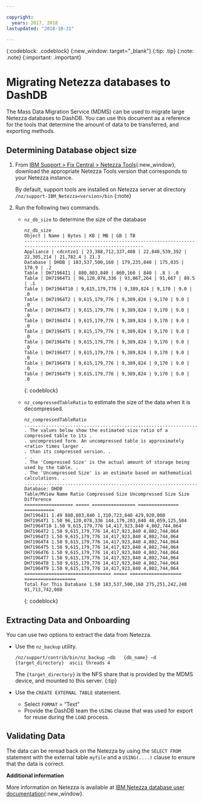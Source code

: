 ```yaml
---

copyright:
  years: 2017, 2018
lastupdated: "2018-10-31"

---
```

{:codeblock: .codeblock}
{:new_window: target="_blank"}
{:tip: .tip}
{:note: .note}
{:important: .important}

# Migrating Netezza databases to DashDB

The Mass Data Migration Service (MDMS) can be used to migrate large Netezza databases to DashDB. You can use this document as a reference for the tools that determine the amount of data to be transferred, and exporting methods.

## Determining Database object size
1. From [IBM Support > Fix Central > Netezza Tools](https://www-945.ibm.com/support/fixcentral/options?selectionBean.selectedTab=find&selection=ibm%2fInformation+Management%3bPureData+System+for+Analytics%3bibm%2fInformation+Management%2fNetezza+Tools){:new_window}, download the appropriate Netezza Tools version that corresponds to your Netezza instance.

   By default, support tools are installed on Netezza server at directory `/nz/support-IBM_Netezza<version>/bin`
   {:note}

2. Run the following two commands.
   - `nz_db_size` to determine the size of the database

     ```
     nz_db_size
     Object | Name | Bytes | KB | MB | GB | TB
     -----------------------------------------------------------------------------------------------------------
     Appliance | cdcntze1 | 23,388,712,337,408 | 22,840,539,392 | 22,305,214 | 21,782.4 | 21.3
     Database | DHDB | 183,537,500,160 | 179,235,840 | 175,035 | 170.9 | .2
     Table | DH71964I1 | 880,803,840 | 860,160 | 840 | .8 | .0
     Table | DH71964T1 | 96,120,078,336 | 93,867,264 | 91,667 | 89.5 | .1
     Table | DH71964T10 | 9,615,179,776 | 9,389,824 | 9,170 | 9.0 | .0
     Table | DH71964T2 | 9,615,179,776 | 9,389,824 | 9,170 | 9.0 | .0
     Table | DH71964T3 | 9,615,179,776 | 9,389,824 | 9,170 | 9.0 | .0
     Table | DH71964T4 | 9,615,179,776 | 9,389,824 | 9,170 | 9.0 | .0
     Table | DH71964T5 | 9,615,179,776 | 9,389,824 | 9,170 | 9.0 | .0
     Table | DH71964T6 | 9,615,179,776 | 9,389,824 | 9,170 | 9.0 | .0
     Table | DH71964T7 | 9,615,179,776 | 9,389,824 | 9,170 | 9.0 | .0
     Table | DH71964T8 | 9,615,179,776 | 9,389,824 | 9,170 | 9.0 | .0
     Table | DH71964T9 | 9,615,179,776 | 9,389,824 | 9,170 | 9.0 | .0
     ```
     {: codeblock}

   - `nz_compressedTableRatio` to estimate the size of the data when it is decompressed.

      ```
      nz_compressedTableRatio
      ....................................................................................
      . The values below show the estimated size ratio of a compressed table to its .
      . uncompressed form. An uncompressed table is approximately <ratio> times larger .
      . than its compressed version. .
      . .
      . The 'Compressed Size' is the actual amount of storage being used by the table. .
      . The 'Uncompressed Size' is an estimate based on mathematical calculations. .
      ....................................................................................
      Database: DHDB
      Table/MView Name Ratio Compressed Size Uncompressed Size Size Difference
      ================== ===== ================ =============== ===========
      DH71964I1 1.49 880,803,840 1,310,723,840 429,920,000
      DH71964T1 1.50 96,120,078,336 144,179,203,840 48,059,125,504
      DH71964T10 1.50 9,615,179,776 14,417,923,840 4,802,744,064
      DH71964T2 1.50 9,615,179,776 14,417,923,840 4,802,744,064
      DH71964T3 1.50 9,615,179,776 14,417,923,840 4,802,744,064
      DH71964T4 1.50 9,615,179,776 14,417,923,840 4,802,744,064
      DH71964T5 1.50 9,615,179,776 14,417,923,840 4,802,744,064
      DH71964T6 1.50 9,615,179,776 14,417,923,840 4,802,744,064
      DH71964T7 1.50 9,615,179,776 14,417,923,840 4,802,744,064
      DH71964T8 1.50 9,615,179,776 14,417,923,840 4,802,744,064
      DH71964T9 1.50 9,615,179,776 14,417,923,840 4,802,744,064
      ================================ ===== =================== ===================
      Total For This Database 1.50 183,537,500,160 275,251,242,240 91,713,742,080
      ```
      {: codeblock}

## Extracting Data and Onboarding

You can use two options to extract the data from Netezza.
- Use the `nz_backup` utility.
   ```
   /nz/support/contrib/bin/nz_backup –db   {db_name} –d  {target_directory}  ascii threads 4
   ```

   The `{target_directory}` is the NFS share that is provided by the MDMS device, and mounted to this server.
   {:tip}

- Use the `CREATE EXTERNAL TABLE` statement.
   - Select `FORMAT` = ”Text”
   - Provide the DashDB team the `USING` clause that was used for export for reuse during the `LOAD` process.


## Validating Data
The data can be reread back on the Netezza by using the `SELECT FROM` statement with the external table `myfile` and a `USING(....)` clause to ensure that the data is correct.

**Additional information**

More information on Netezza is available at [IBM Netezza database user documentation](https://www.ibm.com/support/knowledgecenter/en/SSULQD_7.2.1/com.ibm.nz.dbu.doc/c_dbuser_plg_overview.html){:new_window}.
